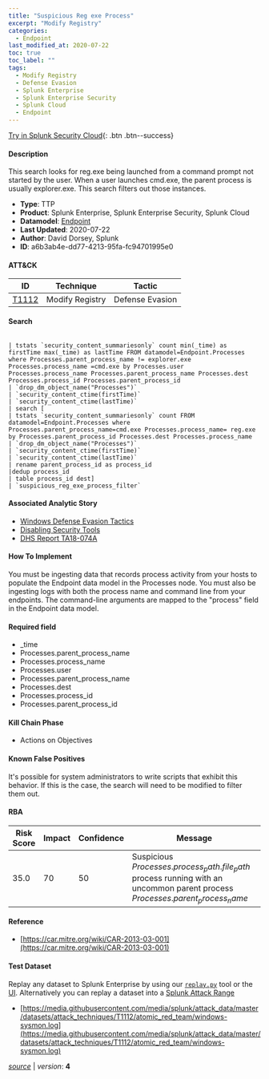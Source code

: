 ```yaml
---
title: "Suspicious Reg exe Process"
excerpt: "Modify Registry"
categories:
  - Endpoint
last_modified_at: 2020-07-22
toc: true
toc_label: ""
tags:
  - Modify Registry
  - Defense Evasion
  - Splunk Enterprise
  - Splunk Enterprise Security
  - Splunk Cloud
  - Endpoint
---
```




[Try in Splunk Security Cloud](https://www.splunk.com/en_us/cyber-security.html){: .btn .btn--success}

#### Description

This search looks for reg.exe being launched from a command prompt not started by the user. When a user launches cmd.exe, the parent process is usually explorer.exe. This search filters out those instances.

- **Type**: TTP
- **Product**: Splunk Enterprise, Splunk Enterprise Security, Splunk Cloud
- **Datamodel**: [Endpoint](https://docs.splunk.com/Documentation/CIM/latest/User/Endpoint)
- **Last Updated**: 2020-07-22
- **Author**: David Dorsey, Splunk
- **ID**: a6b3ab4e-dd77-4213-95fa-fc94701995e0


#### ATT&CK

| ID          | Technique   | Tactic         |
| ----------- | ----------- |--------------- |
| [T1112](https://attack.mitre.org/techniques/T1112/) | Modify Registry | Defense Evasion |





#### Search

```

| tstats `security_content_summariesonly` count min(_time) as firstTime max(_time) as lastTime FROM datamodel=Endpoint.Processes where Processes.parent_process_name != explorer.exe Processes.process_name =cmd.exe by Processes.user Processes.process_name Processes.parent_process_name Processes.dest Processes.process_id Processes.parent_process_id 
| `drop_dm_object_name("Processes")` 
| `security_content_ctime(firstTime)` 
| `security_content_ctime(lastTime)` 
| search [
| tstats `security_content_summariesonly` count FROM datamodel=Endpoint.Processes where Processes.parent_process_name=cmd.exe Processes.process_name= reg.exe by Processes.parent_process_id Processes.dest Processes.process_name 
| `drop_dm_object_name("Processes")` 
| `security_content_ctime(firstTime)` 
| `security_content_ctime(lastTime)` 
| rename parent_process_id as process_id 
|dedup process_id
| table process_id dest] 
| `suspicious_reg_exe_process_filter` 
```

#### Associated Analytic Story
* [Windows Defense Evasion Tactics](/stories/windows_defense_evasion_tactics)
* [Disabling Security Tools](/stories/disabling_security_tools)
* [DHS Report TA18-074A](/stories/dhs_report_ta18-074a)


#### How To Implement
You must be ingesting data that records process activity from your hosts to populate the Endpoint data model in the Processes node. You must also be ingesting logs with both the process name and command line from your endpoints. The command-line arguments are mapped to the &#34;process&#34; field in the Endpoint data model.

#### Required field
* _time
* Processes.parent_process_name
* Processes.process_name
* Processes.user
* Processes.parent_process_name
* Processes.dest
* Processes.process_id
* Processes.parent_process_id


#### Kill Chain Phase
* Actions on Objectives


#### Known False Positives
It&#39;s possible for system administrators to write scripts that exhibit this behavior. If this is the case, the search will need to be modified to filter them out.


#### RBA

| Risk Score  | Impact      | Confidence   | Message      |
| ----------- | ----------- |--------------|--------------|
| 35.0 | 70 | 50 | Suspicious $Processes.process_path.file_path$ process running with an uncommon parent process $Processes.parent_process_name$ |




#### Reference

* [https://car.mitre.org/wiki/CAR-2013-03-001](https://car.mitre.org/wiki/CAR-2013-03-001)



#### Test Dataset
Replay any dataset to Splunk Enterprise by using our [`replay.py`](https://github.com/splunk/attack_data#using-replaypy) tool or the [UI](https://github.com/splunk/attack_data#using-ui).
Alternatively you can replay a dataset into a [Splunk Attack Range](https://github.com/splunk/attack_range#replay-dumps-into-attack-range-splunk-server)

* [https://media.githubusercontent.com/media/splunk/attack_data/master/datasets/attack_techniques/T1112/atomic_red_team/windows-sysmon.log](https://media.githubusercontent.com/media/splunk/attack_data/master/datasets/attack_techniques/T1112/atomic_red_team/windows-sysmon.log)


[*source*](https://github.com/splunk/security_content/tree/develop/detections/endpoint/suspicious_reg_exe_process.yml) \| *version*: **4**